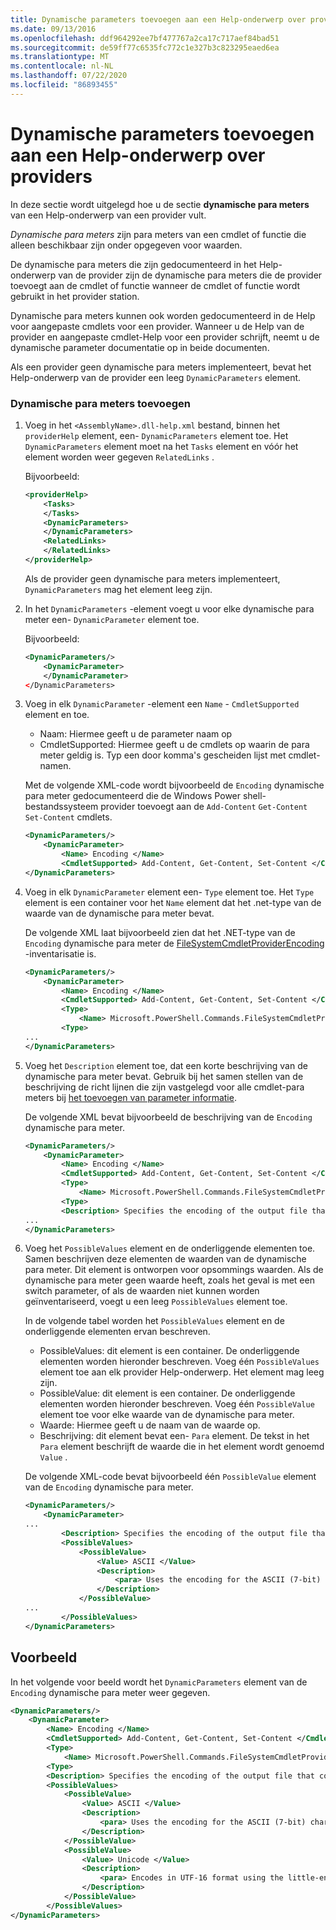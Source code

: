 ```yaml
---
title: Dynamische parameters toevoegen aan een Help-onderwerp over providers
ms.date: 09/13/2016
ms.openlocfilehash: ddf964292ee7bf477767a2ca17c717aef84bad51
ms.sourcegitcommit: de59ff77c6535fc772c1e327b3c823295eaed6ea
ms.translationtype: MT
ms.contentlocale: nl-NL
ms.lasthandoff: 07/22/2020
ms.locfileid: "86893455"
---
```

# <a name="how-to-add-dynamic-parameters-to-a-provider-help-topic"></a>Dynamische parameters toevoegen aan een Help-onderwerp over providers

In deze sectie wordt uitgelegd hoe u de sectie **dynamische para meters** van een Help-onderwerp van een provider vult.

*Dynamische para meters* zijn para meters van een cmdlet of functie die alleen beschikbaar zijn onder opgegeven voor waarden.

De dynamische para meters die zijn gedocumenteerd in het Help-onderwerp van de provider zijn de dynamische para meters die de provider toevoegt aan de cmdlet of functie wanneer de cmdlet of functie wordt gebruikt in het provider station.

Dynamische para meters kunnen ook worden gedocumenteerd in de Help voor aangepaste cmdlets voor een provider. Wanneer u de Help van de provider en aangepaste cmdlet-Help voor een provider schrijft, neemt u de dynamische parameter documentatie op in beide documenten.

Als een provider geen dynamische para meters implementeert, bevat het Help-onderwerp van de provider een leeg `DynamicParameters` element.

### <a name="to-add-dynamic-parameters"></a>Dynamische para meters toevoegen

1. Voeg in het `<AssemblyName>.dll-help.xml` bestand, binnen het `providerHelp` element, een- `DynamicParameters` element toe. Het `DynamicParameters` element moet na het `Tasks` element en vóór het element worden weer gegeven `RelatedLinks` .

   Bijvoorbeeld:

    ```xml
    <providerHelp>
        <Tasks>
        </Tasks>
        <DynamicParameters>
        </DynamicParameters>
        <RelatedLinks>
        </RelatedLinks>
    </providerHelp>
    ```

   Als de provider geen dynamische para meters implementeert, `DynamicParameters` mag het element leeg zijn.

1. In het `DynamicParameters` -element voegt u voor elke dynamische para meter een- `DynamicParameter` element toe.

   Bijvoorbeeld:

    ```xml
    <DynamicParameters/>
        <DynamicParameter>
        </DynamicParameter>
    </DynamicParameters>
    ```

1. Voeg in elk `DynamicParameter` -element een `Name` - `CmdletSupported` element en toe.

   - Naam: Hiermee geeft u de parameter naam op
   - CmdletSupported: Hiermee geeft u de cmdlets op waarin de para meter geldig is. Typ een door komma's gescheiden lijst met cmdlet-namen.

   Met de volgende XML-code wordt bijvoorbeeld de `Encoding` dynamische para meter gedocumenteerd die de Windows Power shell-bestandssysteem provider toevoegt aan de `Add-Content` `Get-Content` `Set-Content` cmdlets.

    ```xml
    <DynamicParameters/>
        <DynamicParameter>
            <Name> Encoding </Name>
            <CmdletSupported> Add-Content, Get-Content, Set-Content </CmdletSupported>
    </DynamicParameters>

    ```

1. Voeg in elk `DynamicParameter` element een- `Type` element toe. Het `Type` element is een container voor het `Name` element dat het .net-type van de waarde van de dynamische para meter bevat.

   De volgende XML laat bijvoorbeeld zien dat het .NET-type van de `Encoding` dynamische para meter de [FileSystemCmdletProviderEncoding](/dotnet/api/microsoft.powershell.commands.filesystemcmdletproviderencoding) -inventarisatie is.

    ```xml
    <DynamicParameters/>
        <DynamicParameter>
            <Name> Encoding </Name>
            <CmdletSupported> Add-Content, Get-Content, Set-Content </CmdletSupported>
            <Type>
                <Name> Microsoft.PowerShell.Commands.FileSystemCmdletProviderEncoding </Name>
            <Type>
    ...
    </DynamicParameters>
    ```

1. Voeg het `Description` element toe, dat een korte beschrijving van de dynamische para meter bevat. Gebruik bij het samen stellen van de beschrijving de richt lijnen die zijn vastgelegd voor alle cmdlet-para meters bij [het toevoegen van parameter informatie](./how-to-add-parameter-information.md).

   De volgende XML bevat bijvoorbeeld de beschrijving van de `Encoding` dynamische para meter.

    ```xml
    <DynamicParameters/>
        <DynamicParameter>
            <Name> Encoding </Name>
            <CmdletSupported> Add-Content, Get-Content, Set-Content </CmdletSupported>
            <Type>
                <Name> Microsoft.PowerShell.Commands.FileSystemCmdletProviderEncoding </Name>
            <Type>
            <Description> Specifies the encoding of the output file that contains the content. </Description>
    ...
    </DynamicParameters>
    ```

1. Voeg het `PossibleValues` element en de onderliggende elementen toe. Samen beschrijven deze elementen de waarden van de dynamische para meter. Dit element is ontworpen voor opsommings waarden. Als de dynamische para meter geen waarde heeft, zoals het geval is met een switch parameter, of als de waarden niet kunnen worden geïnventariseerd, voegt u een leeg `PossibleValues` element toe.

   In de volgende tabel worden het `PossibleValues` element en de onderliggende elementen ervan beschreven.

   - PossibleValues: dit element is een container. De onderliggende elementen worden hieronder beschreven. Voeg één `PossibleValues` element toe aan elk provider Help-onderwerp. Het element mag leeg zijn.
   - PossibleValue: dit element is een container. De onderliggende elementen worden hieronder beschreven. Voeg één `PossibleValue` element toe voor elke waarde van de dynamische para meter.
   - Waarde: Hiermee geeft u de naam van de waarde op.
   - Beschrijving: dit element bevat een- `Para` element. De tekst in het `Para` element beschrijft de waarde die in het element wordt genoemd `Value` .

   De volgende XML-code bevat bijvoorbeeld één `PossibleValue` element van de `Encoding` dynamische para meter.

    ```xml
    <DynamicParameters/>
        <DynamicParameter>
    ...
            <Description> Specifies the encoding of the output file that contains the content. </Description>
            <PossibleValues>
                <PossibleValue>
                    <Value> ASCII </Value>
                    <Description>
                        <para> Uses the encoding for the ASCII (7-bit) character set. </para>
                    </Description>
                </PossibleValue>
    ...
            </PossibleValues>
    </DynamicParameters>
    ```

## <a name="example"></a>Voorbeeld

In het volgende voor beeld wordt het `DynamicParameters` element van de `Encoding` dynamische para meter weer gegeven.

```xml
<DynamicParameters/>
    <DynamicParameter>
        <Name> Encoding </Name>
        <CmdletSupported> Add-Content, Get-Content, Set-Content </CmdletSupported>
        <Type>
            <Name> Microsoft.PowerShell.Commands.FileSystemCmdletProviderEncoding </Name>
        <Type>
        <Description> Specifies the encoding of the output file that contains the content. </Description>
        <PossibleValues>
            <PossibleValue>
                <Value> ASCII </Value>
                <Description>
                    <para> Uses the encoding for the ASCII (7-bit) character set. </para>
                </Description>
            </PossibleValue>
            <PossibleValue>
                <Value> Unicode </Value>
                <Description>
                    <para> Encodes in UTF-16 format using the little-endian byte order. </para>
                </Description>
            </PossibleValue>
        </PossibleValues>
</DynamicParameters>
```
